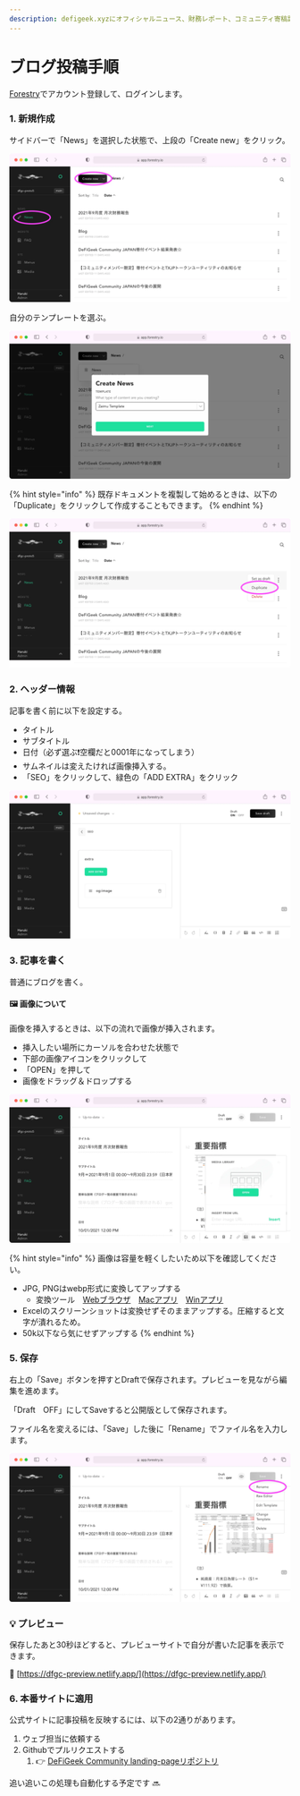 ```yaml
---
description: defigeek.xyzにオフィシャルニュース、財務レポート、コミュニティ寄稿記事を投稿する
---
```


# ブログ投稿手順

[Forestry](https://app.forestry.io/login)でアカウント登録して、ログインします。

### 1. 新規作成

サイドバーで「News」を選択した状態で、上段の「Create new」をクリック。

![](../.gitbook/assets/how-to-post-blog_01.webp)

自分のテンプレートを選ぶ。

![](../.gitbook/assets/how-to-post-blog_02a.webp)



{% hint style="info" %}
既存ドキュメントを複製して始めるときは、以下の「Duplicate」をクリックして作成することもできます。
{% endhint %}

![](../.gitbook/assets/how-to-post-blog_02b.webp)



### 2. ヘッダー情報

記事を書く前に以下を設定する。

* タイトル
* サブタイトル
* 日付（必ず選ぶ❗️空欄だと0001年になってしまう）
* サムネイルは変えたければ画像挿入する。
* 「SEO」をクリックして、緑色の「ADD EXTRA」をクリック

![](../.gitbook/assets/how-to-post-blog_03.webp)



### 3. 記事を書く

普通にブログを書く。

#### 🖼 画像について

画像を挿入するときは、以下の流れで画像が挿入されます。

* 挿入したい場所にカーソルを合わせた状態で
* 下部の画像アイコンをクリックして
* 「OPEN」を押して
* 画像をドラッグ＆ドロップする

![](../.gitbook/assets/how-to-post-blog_04a.webp)

{% hint style="info" %}
画像は容量を軽くしたいため以下を確認してください。

* JPG, PNGはwebp形式に変換してアップする
  * 変換ツール　[Webブラウザ](https://cloudconvert.com/png-to-webp)　[Macアプリ](https://apps.apple.com/jp/app/webp-converter/id1522368690)　[Winアプリ](https://www.gigafree.net/tool/encode/xnconvert.html) 
* Excelのスクリーンショットは変換せずそのままアップする。圧縮すると文字が潰れるため。
* 50k以下なら気にせずアップする
{% endhint %}



### 5. 保存

右上の「Save」ボタンを押すとDraftで保存されます。プレビューを見ながら編集を進めます。

「Draft　OFF」にしてSaveすると公開版として保存されます。

ファイル名を変えるには、「Save」した後に「Rename」でファイル名を入力します。

![](../.gitbook/assets/how-to-post-blog_05.webp)



###  💡 プレビュー

保存したあと30秒ほどすると、プレビューサイトで自分が書いた記事を表示できます。

🔗 [https://dfgc-preview.netlify.app/](https://dfgc-preview.netlify.app/)



### 6. 本番サイトに適用

公式サイトに記事投稿を反映するには、以下の2通りがあります。

1. ウェブ担当に依頼する
2. Githubでプルリクエストする
   1. 👉 [DeFiGeek Community landing-pageリポジトリ](https://github.com/DeFiGeek-Community/landing-page/tree/preview)

 追い追いこの処理も自動化する予定です 🔜 



